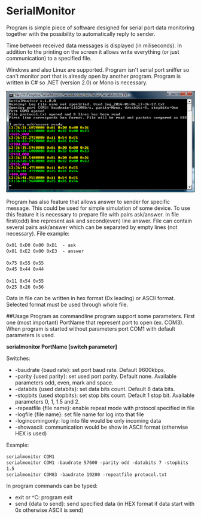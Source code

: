 # SerialMonitor
Program is simple piece of software designed for serial port data monitoring together with the possibility to automatically reply to sender. 

Time between received data messages is displayed (in miliseconds). In addition to the printing on the screen it allows write everything (or just communication) to a specified file.

Windows and also Linux are supported. Program isn't serial port sniffer so can't monitor port that is already open by another program. Program is written in C# so .NET (version 2.0) or Mono is necessary.

![](https://github.com/docbender/SerialMonitor/blob/master/img/SM1.png)

Program has also feature that allows answer to sender for specific message. This could be used for simple simulation of some device. To use this feature it is necessary to prepare file with pairs ask/answer. In file first(odd) line represent ask and second(even) line answer. File can contain several pairs ask/answer which can be separated by empty lines (not necessary). File example:

    0x01 0xD0 0x00 0xD1  - ask
    0x01 0xE2 0x00 0xE3  - answer
    
    0x75 0x55 0x55
    0x45 0x44 0x44
    
    0x11 0x54 0x55
    0x25 0x26 0x56

Data in file can be written in hex format (0x leading) or ASCII format. Selected format must be used through whole file.

##Usage
Program as commandline program support some parameters. First one (most important) PortName that represent port to open (ex. COM3). When program is started without parameters port COM1 with default parameters is used.

**serialmonitor PortName [switch parameter]**

Switches:
* -baudrate {baud rate}: set port baud rate. Default 9600kbps.
* -parity {used parity}: set used port parity. Default none. Available parameters odd, even, mark and space.
* -databits {used databits}: set data bits count. Default 8 data bits.
* -stopbits {used stopbits}: set stop bits count. Default 1 stop bit. Available parameters 0, 1, 1.5 and 2.
* -repeatfile {file name}: enable repeat mode with protocol specified in file
* -logfile {file name}: set file name for log into that file
* -logincomingonly: log into file would be only incoming data
* -showascii: communication would be show in ASCII format (otherwise HEX is used)

Example:

    serialmonitor COM1
    serialmonitor COM1 -baudrate 57600 -parity odd -databits 7 -stopbits 1.5
    serialmonitor COM83 -baudrate 19200 -repeatfile protocol.txt

In program commands can be typed:
* exit or ^C: program exit
* send {data to send}: send specified data (in HEX format if data start with 0x otherwise ASCII is send)

